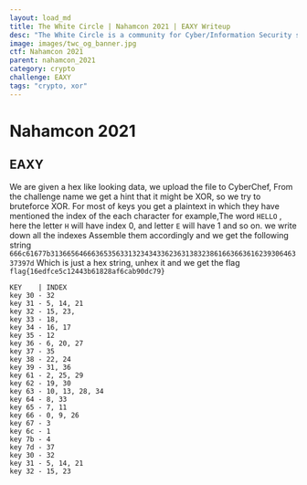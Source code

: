 ```yaml
---
layout: load_md
title: The White Circle | Nahamcon 2021 | EAXY Writeup
desc: "The White Circle is a community for Cyber/Information Security students, enthusiasts and professionals. You can discuss anything related to Security, share your knowledge with others, get help when you need it and proceed further in your journey with amazing people from all over the world."
image: images/twc_og_banner.jpg
ctf: Nahamcon 2021
parent: nahamcon_2021
category: crypto
challenge: EAXY
tags: "crypto, xor"
---
```


<h1 class="heading card-title white-text">Nahamcon 2021</h1>

## EAXY

We are given a hex like looking data, we upload the file to CyberChef,
From the challenge name we get a hint that it might be XOR, so we try to bruteforce XOR.
For most of keys you get a plaintext in which they have mentioned the index of the each character
for example,The word `HELLO` , here the letter `H` will have index 0, and letter `E` will have 1 and so on.
we write down all the indexes 
Assemble them accordingly and we get the following string
`666c61677b31366564666365356331323434336236313832386166366361623930646337397d`
Which is just a hex string, unhex it and we get the flag 
`flag{16edfce5c12443b61828af6cab90dc79}`
```
KEY    | INDEX
key 30 - 32
key 31 - 5, 14, 21
key 32 - 15, 23, 
key 33 - 18, 
key 34 - 16, 17
key 35 - 12
key 36 - 6, 20, 27
key 37 - 35
key 38 - 22, 24
key 39 - 31, 36
key 61 - 2, 25, 29
key 62 - 19, 30
key 63 - 10, 13, 28, 34
key 64 - 8, 33
key 65 - 7, 11
key 66 - 0, 9, 26
key 67 - 3
key 6c - 1
key 7b - 4
key 7d - 37
key 30 - 32
key 31 - 5, 14, 21
key 32 - 15, 23

```
